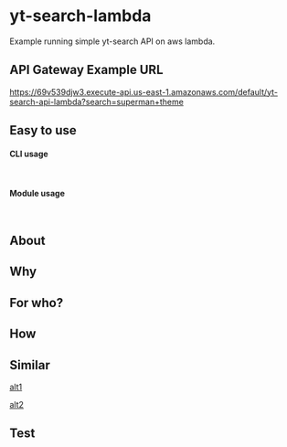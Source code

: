 # yt-search-lambda
Example running simple yt-search API on aws lambda.

## API Gateway Example URL
https://69v539djw3.execute-api.us-east-1.amazonaws.com/default/yt-search-api-lambda?search=superman+theme

## Easy to use

#### CLI usage
```javascript
```
```
```

#### Module usage
```javascript
```
```
```

## About

## Why

## For who?

## How

## Similar
[alt1](https://github.com/talmobi)

[alt2](https://github.com/talmobi)

## Test
```
```

